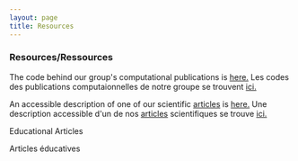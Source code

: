 ```yaml
---
layout: page
title: Resources
---
```


### Resources/Ressources

The code behind our group's computational publications is <a href="https://github.com/GaglianoTaliun-Lab"> here.</a> 
Les codes des publications computaionnelles de notre groupe se trouvent <a href="https://github.com/GaglianoTaliun-Lab"> ici.</a>

An accessible description of one of our scientific <a href="https://www.nature.com/articles/s42003-023-05113-5"> articles</a>  is <a href="https://communities.springernature.com/posts/using-bioinformatics-to-better-understand-the-relationship-between-the-immune-system-and-neurodegenerative-diseases"> here.</a>
Une description accessible d'un de nos <a href="https://www.nature.com/articles/s42003-023-05113-5">articles</a> scientifiques se trouve <a href="https://communities.springernature.com/posts/using-bioinformatics-to-better-understand-the-relationship-between-the-immune-system-and-neurodegenerative-diseases"> ici.</a>

Educational Articles

Articles éducatives 

